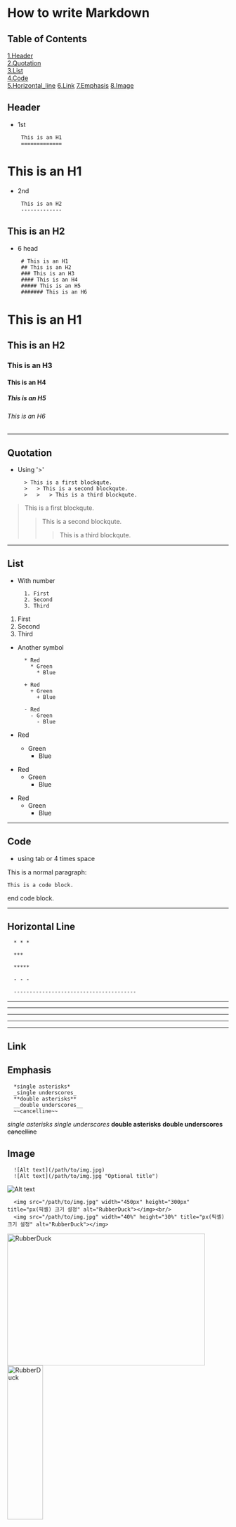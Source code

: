 # How to write Markdown

## Table of Contents
[1.Header](#Header)   
[2.Quotation](#Quotation)   
[3.List](#List)   
[4.Code](#Code)   
[5.Horizontal_line](#Horizontal-Line)
[6.Link](#Link)
[7.Emphasis](#Emphasis)
[8.Image](#Image)

   
   
   
   

## Header

* 1st
   

       This is an H1
       =============

This is an H1
=============

* 2nd  
   
       This is an H2
       -------------
This is an H2
------------

* 6 head   
   
   
       # This is an H1
       ## This is an H2
       ### This is an H3
       #### This is an H4
       ##### This is an H5
       ####### This is an H6

# This is an H1
## This is an H2
### This is an H3
#### This is an H4
##### This is an H5
###### This is an H6
   
   
   
---------------------------------------
## Quotation
* Using '>'

        > This is a first blockqute.
        >	> This is a second blockqute.
        >	>	> This is a third blockqute.
   
> This is a first blockqute.
>	> This is a second blockqute.
>	>	> This is a third blockqute.


----------------------------
## List
   
* With number

        1. First
        2. Second
        3. Third
        
1. First
2. Second
3. Third
   
   
* Another symbol
   
   
        * Red
          * Green
            * Blue

        + Red
          + Green
            + Blue

        - Red
          - Green
            - Blue
            
* Red
  * Green
    * Blue

+ Red
  + Green
    + Blue

- Red
  - Green
    - Blue
   
------------------------------------
## Code
* using tab or 4 times space
   
      
This is a normal paragraph:

    This is a code block.
    
end code block.

---------------------------
## Horizontal Line
   
   
      * * *

      ***

      *****

      - - -

      ---------------------------------------
      
* * *

***

*****

- - -

---------------------------------------

## Link

## Emphasis

      *single asterisks*
      _single underscores_
      **double asterisks**
      __double underscores__
      ~~cancelline~~
   
   
*single asterisks*
_single underscores_
**double asterisks**
__double underscores__
~~cancelline~~

## Image
      ![Alt text](/path/to/img.jpg)
      ![Alt text](/path/to/img.jpg "Optional title")

![Alt text](https://miro.medium.com/max/1000/1*51D0MqtqHu3h2vTE5oJ-7g.png "Deep Learning")



      <img src="/path/to/img.jpg" width="450px" height="300px" title="px(픽셀) 크기 설정" alt="RubberDuck"></img><br/>
      <img src="/path/to/img.jpg" width="40%" height="30%" title="px(픽셀) 크기 설정" alt="RubberDuck"></img>
      
<img src="https://miro.medium.com/max/1000/1*51D0MqtqHu3h2vTE5oJ-7g.png" width="450px" height="300px" title="px(픽셀) 크기 설정" alt="RubberDuck"></img><br/>
<img src="https://miro.medium.com/max/1000/1*51D0MqtqHu3h2vTE5oJ-7g.png" width="40%" height="30%" title="px(픽셀) 크기 설정" alt="RubberDuck"></img>
